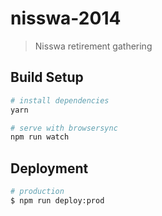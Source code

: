 # nisswa-2014

> Nisswa retirement gathering

## Build Setup

``` bash
# install dependencies
yarn

# serve with browsersync
npm run watch
```

## Deployment

``` bash
# production
$ npm run deploy:prod
```
